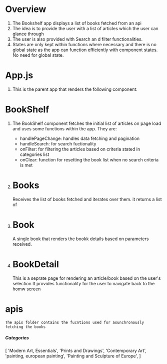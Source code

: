 # Overview
1. The Bookshelf app displays a list of books fetched from an api
2. The idea is to provide the user with a list of articles which the user can glance through
3. The user is also provided with Search an d filter functionalities.
4. States are only kept within functions where necessary and there is no global state as the app can function efficiently with component states. No need for global state. 

# App.js
1. This is the parent app that renders the following component:

# BookShelf
1.  The BookShelf component fetches the initial list of articles on page load and uses some functions within the app. They are:
     - handlePageChange: handles data fetching and pagination
     - handleSearch: for search fuctionality
     - onFilter: for filtering the articles based on criteria stated in categories list
     - onClear: function for resetting the book list when no search criteria is met
      
     
2. # Books
    Receives the list of books fetched and iterates over them. it returns a list of <Book>

3. # Book
   A single book that renders the bookk details based on parameters received.


4. # BookDetail
    This is a seprate page for rendering an article/book based on the user's selection
    It provides functionality for the user to navigate back to the homw screen
     

# apis
    The apis folder contains the fucntions used for asunchronously fetching the books

##### Categories ##################     
 [
  'Modern Art, Essentials',
  'Prints and Drawings',
  'Contemporary Art',
  'painting, european painting',
  'Painting and Sculpture of Europe',
]